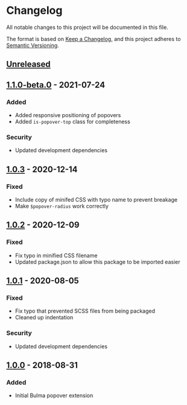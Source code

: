 # Changelog

All notable changes to this project will be documented in this file.

The format is based on [Keep a Changelog](https://keepachangelog.com/en/1.0.0/),
and this project adheres to [Semantic Versioning](https://semver.org/spec/v2.0.0.html).

## [Unreleased]

## [1.1.0-beta.0] - 2021-07-24

### Added

- Added responsive positioning of popovers
- Added `is-popover-top` class for completeness

### Security

- Updated development dependencies

## [1.0.3] - 2020-12-14

### Fixed

- Include copy of minifed CSS with typo name to prevent breakage
- Make `$popover-radius` work correctly

## [1.0.2] - 2020-12-09

### Fixed

- Fix typo in minified CSS filename
- Updated package.json to allow this package to be imported easier

## [1.0.1] - 2020-08-05

### Fixed

- Fix typo that prevented SCSS files from being packaged
- Cleaned up indentation

### Security

- Updated development dependencies

## [1.0.0] - 2018-08-31

### Added

- Initial Bulma popover extension

[Unreleased]: https://github.com/apnsngr/bulma-popover/compare/1.1.0-beta.0...HEAD
[1.1.0-beta.0]: https://github.com/apnsngr/bulma-popover/compare/1.0.3...1.1.0-beta.0
[1.0.3]: https://github.com/apnsngr/bulma-popover/compare/1.0.2...1.0.3
[1.0.2]: https://github.com/apnsngr/bulma-popover/compare/1.0.1...1.0.2
[1.0.1]: https://github.com/apnsngr/bulma-popover/compare/1.0.0...1.0.1
[1.0.0]: https://github.com/apnsngr/bulma-popover/releases/tag/1.0.0

